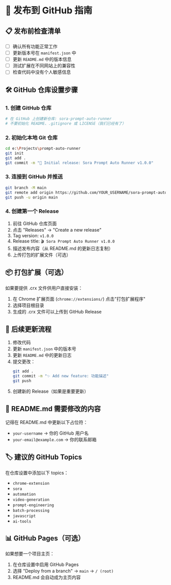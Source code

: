# 🚀 发布到 GitHub 指南

## 📋 发布前检查清单

- [ ] 确认所有功能正常工作
- [ ] 更新版本号在 `manifest.json` 中
- [ ] 更新 `README.md` 中的版本信息
- [ ] 测试扩展在不同网站上的兼容性
- [ ] 检查代码中没有个人敏感信息

## 🛠️ GitHub 仓库设置步骤

### 1. 创建 GitHub 仓库
```bash
# 在 GitHub 上创建新仓库: sora-prompt-auto-runner
# 不要初始化 README、.gitignore 或 LICENSE（我们已经有了）
```

### 2. 初始化本地 Git 仓库
```bash
cd e:\Projects\prompt-auto-runner
git init
git add .
git commit -m "🎉 Initial release: Sora Prompt Auto Runner v1.0.0"
```

### 3. 连接到 GitHub 并推送
```bash
git branch -M main
git remote add origin https://github.com/YOUR_USERNAME/sora-prompt-auto-runner.git
git push -u origin main
```

### 4. 创建第一个 Release
1. 前往 GitHub 仓库页面
2. 点击 "Releases" → "Create a new release"
3. Tag version: `v1.0.0`
4. Release title: `🎬 Sora Prompt Auto Runner v1.0.0`
5. 描述发布内容（从 README.md 的更新日志复制）
6. 上传打包的扩展文件（可选）

## 📦 打包扩展（可选）

如果要提供 .crx 文件供用户直接安装：

1. 在 Chrome 扩展页面 (`chrome://extensions/`) 点击"打包扩展程序"
2. 选择项目根目录
3. 生成的 .crx 文件可以上传到 GitHub Release

## 🔄 后续更新流程

1. 修改代码
2. 更新 `manifest.json` 中的版本号
3. 更新 `README.md` 中的更新日志
4. 提交更改：
   ```bash
   git add .
   git commit -m "✨ Add new feature: 功能描述"
   git push
   ```
5. 创建新的 Release（如果是重要更新）

## 📝 README.md 需要修改的内容

记得在 README.md 中更新以下占位符：
- `your-username` → 你的 GitHub 用户名
- `your-email@example.com` → 你的联系邮箱

## 🏷️ 建议的 GitHub Topics

在仓库设置中添加以下 topics：
- `chrome-extension`
- `sora`
- `automation`
- `video-generation`
- `prompt-engineering`
- `batch-processing`
- `javascript`
- `ai-tools`

## 📊 GitHub Pages（可选）

如果想要一个项目主页：
1. 在仓库设置中启用 GitHub Pages
2. 选择 "Deploy from a branch" → `main` → `/ (root)`
3. README.md 会自动成为主页内容